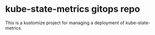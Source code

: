 # kube-state-metrics gitops repo

This is a kustomize project for managing a deployment of kube-state-metrics.
